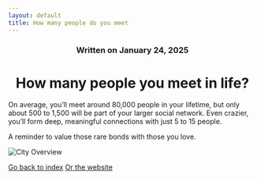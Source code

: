 ```yaml
---
layout: default
title: How many people do you meet
---
```

### <center>Written on January 24, 2025</center>

# <center> How many people you meet in life? </center>  

On average, you’ll meet around 80,000 people in your lifetime, but only about 500 to 1,500 will be part of your larger social network. Even crazier, you’ll form deep, meaningful connections with just 5 to 15 people.  

A reminder to value those rare bonds with those you love.  

![City Overview](https://images.guns.lol/HWjrx.jpg)

[Go back to index](./blog-index.md)
[Or the website](https://17hoodies.github.io/fonzi/index.html)
